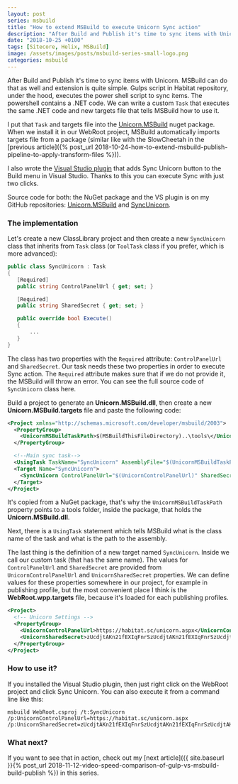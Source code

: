 ```yaml
---
layout: post
series: msbuild
title: "How to extend MSBuild to execute Unicorn Sync action"
description: "After Build and Publish it's time to sync items with Unicorn. MSBuild can do that as well and extension is quite simple."
date: "2018-10-25 +0100"
tags: [Sitecore, Helix, MSBuild]
image: /assets/images/posts/msbuild-series-small-logo.png
categories: msbuild
---
```

After Build and Publish it's time to sync items with Unicorn. MSBuild can do that as well and extension is quite simple. Gulps script in Habitat repository, under the hood, executes the power shell script to sync items. The powershell contains a .NET code. We can write a custom `Task` that executes the same .NET code and new targets file that tells MSBuild how to use it.

I put that `Task` and targets file into the [Unicorn.MSBuild](https://www.nuget.org/packages/Unicorn.MSBuild/) nuget package. When we install it in our WebRoot project, MSBuild automatically imports targets file from a package (similar like with the SlowCheetah in the [previous article]({% post_url 2018-10-24-how-to-extend-msbuild-publish-pipeline-to-apply-transform-files %})).

I also wrote the [Visual Studio plugin](https://marketplace.visualstudio.com/items?itemName=BartomiejMucha.SyncUnicorn) that adds Sync Unicorn button to the Build menu in Visual Studio. Thanks to this you can execute Sync with just two clicks.

Source code for both: the NuGet package and the VS plugin is on my GitHub repositories: [Unicorn.MSBuild](https://github.com/bartlomiejmucha/Unicorn.MSBuild) and [SyncUnicorn](https://github.com/bartlomiejmucha/SyncUnicorn-for-VisualStudio).

### The implementation

Let's create a new ClassLibrary project and then create a new `SyncUnicorn` class that inherits from `Task` class (or `ToolTask` class if you prefer, which is more advanced):  

``` cs
public class SyncUnicorn : Task
{
   [Required]
   public string ControlPanelUrl { get; set; }

   [Required]
   public string SharedSecret { get; set; }

   public override bool Execute()
   {
       ...
   }
}
```

The class has two properties with the `Required` attribute: `ControlPanelUrl` and `SharedSecret`. Our task needs these two properties in order to execute Sync action. The `Required` attribute makes sure that if we do not provide it, the MSBuild will throw an error. You can see the full source code of `SyncUnicorn` class here.

Build a project to generate an **Unicorn.MSBuild.dll**, then create a new **Unicorn.MSBuild.targets** file and paste the following code:

``` xml
<Project xmlns="http://schemas.microsoft.com/developer/msbuild/2003">
  <PropertyGroup>
    <UnicornMSBuildTaskPath>$(MSBuildThisFileDirectory)..\tools\</UnicornMSBuildTaskPath>
  </PropertyGroup>

  <!--Main sync task-->
  <UsingTask TaskName="SyncUnicorn" AssemblyFile="$(UnicornMSBuildTaskPath)Unicorn.MSBuild.dll"/>
  <Target Name="SyncUnicorn">
    <SyncUnicorn ControlPanelUrl="$(UnicornControlPanelUrl)" SharedSecret="$(UnicornSharedSecret)" />
  </Target>
</Project>
```

It's copied from a NuGet package, that's why the `UnicornMSBuildTaskPath` property points to a tools folder, inside the package, that holds the **Unicorn.MSBuild.dll**. 

Next, there is a `UsingTask` statement which tells MSBuild what is the class name of the task and what is the path to the assembly. 

The last thing is the definition of a new target named `SyncUnicorn`. Inside we call our custom task (that has the same name). The values for `ControlPanelUrl` and `SharedSecret` are provided from `UnicornControlPanelUrl` and `UnicornSharedSecret` properties. We can define values for these properties somewhere in our project, for example in publishing profile, but the most convenient place I think is the **WebRoot.wpp.targets** file, because it's loaded for each publishing profiles.

``` xml
<Project>
  <!-- Unicorn Settings -->
  <PropertyGroup>
    <UnicornControlPanelUrl>https://habitat.sc/unicorn.aspx</UnicornControlPanelUrl>
    <UnicornSharedSecret>zUcdjtAKn21fEXIqFnrSzUcdjtAKn21fEXIqFnrSzUcdjtAKn21fEXIqFnrS</UnicornSharedSecret>
  </PropertyGroup>
</Project>
```

### How to use it?

If you installed the Visual Studio plugin, then just right click on the WebRoot project and click Sync Unicorn. You can also execute it from a command line like this:

```
msbuild WebRoot.csproj /t:SyncUnicorn /p:UnicornControlPanelUrl=https://habitat.sc/unicorn.aspx /p:UnicornSharedSecret=zUcdjtAKn21fEXIqFnrSzUcdjtAKn21fEXIqFnrSzUcdjtAKn21fEXIqFnrS
```

### What next?

If you want to see that in action, check out my [next article]({{ site.baseurl }}{% post_url 2018-11-12-video-speed-comparison-of-gulp-vs-msbuild-build-publish %}) in this series.